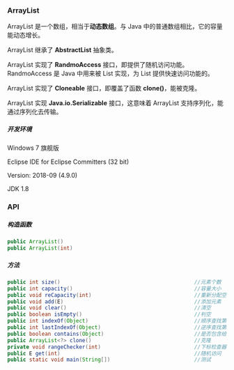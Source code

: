 ### ArrayList

ArrayList 是一个数组，相当于**动态数组**。与 Java 中的普通数组相比，它的容量能动态增长。

ArrayList 继承了 **AbstractList** 抽象类。

ArrayList 实现了 **RandmoAccess** 接口，即提供了随机访问功能。RandmoAccess 是 Java 中用来被 List 实现，为 List 提供快速访问功能的。

ArrayList 实现了 **Cloneable** 接口，即覆盖了函数 **clone()**，能被克隆。 

ArrayList 实现 **Java.io.Serializable** 接口，这意味着 ArrayList 支持序列化，能通过序列化去传输。

##### 开发环境

Windows 7 旗舰版

Eclipse IDE for Eclipse Committers (32 bit)

Version: 2018-09 (4.9.0)

JDK 1.8

### API

##### 构造函数

```.java
public ArrayList()
public ArrayList(int)
```

##### 方法

```.java
public int size()											//元素个数
public int capacity()										//容量大小
public void reCapacity(int)									//重新分配空间
public void add(E)											//添加元素
public void clear()											//清空
public boolean isEmpty()									//判空
public int indexOf(Object)									//顺序查找第一个相同元素
public int lastIndexOf(Object)								//逆序查找第一个相同元素
public boolean contains(Object)								//是否包含给定元素
public ArrayList<?> clone()									//克隆
private void rangeChecker(int)								//下标检查器
public E get(int)											//随机访问
public static void main(String[])							//测试
```


